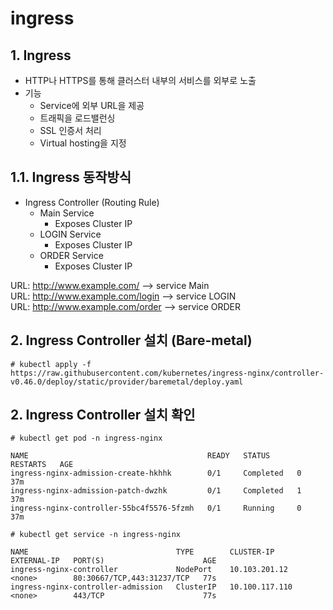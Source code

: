 # ingress

## 1. Ingress
- HTTP나 HTTPS를 통해 클러스터 내부의 서비스를 외부로 노출
- 기능
  - Service에 외부 URL을 제공
  - 트래픽을 로드밸런싱
  - SSL 인증서 처리
  - Virtual hosting을 지정

## 1.1. Ingress 동작방식
- Ingress Controller (Routing Rule)
  - Main Service
    - Exposes Cluster IP
  - LOGIN Service
    - Exposes Cluster IP  
  - ORDER Service
    - Exposes Cluster IP
  
URL: http://www.example.com/ --> service Main  
URL: http://www.example.com/login --> service LOGIN  
URL: http://www.example.com/order --> service ORDER  

## 2. Ingress Controller 설치 (Bare-metal)
```text
# kubectl apply -f https://raw.githubusercontent.com/kubernetes/ingress-nginx/controller-v0.46.0/deploy/static/provider/baremetal/deploy.yaml
```

## 2. Ingress Controller 설치 확인
```text
# kubectl get pod -n ingress-nginx

NAME                                        READY   STATUS      RESTARTS   AGE
ingress-nginx-admission-create-hkhhk        0/1     Completed   0          37m
ingress-nginx-admission-patch-dwzhk         0/1     Completed   1          37m
ingress-nginx-controller-55bc4f5576-5fzmh   0/1     Running     0          37m
```

```text
# kubectl get service -n ingress-nginx

NAME                                 TYPE        CLUSTER-IP       EXTERNAL-IP   PORT(S)                      AGE
ingress-nginx-controller             NodePort    10.103.201.12    <none>        80:30667/TCP,443:31237/TCP   77s
ingress-nginx-controller-admission   ClusterIP   10.100.117.110   <none>        443/TCP                      77s

```